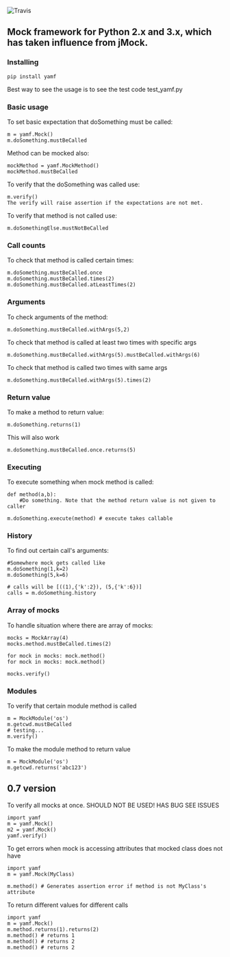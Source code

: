 ![Travis](https://travis-ci.org/mlackman/pyamof.svg?branch=master)

## Mock framework for Python 2.x and 3.x, which has taken influence from jMock.

### Installing
```
pip install yamf
```

Best way to see the usage is to see the test code test_yamf.py


### Basic usage
To set basic expectation that doSomething must be called:
```
m = yamf.Mock()
m.doSomething.mustBeCalled
```
Method can be mocked also:
```
mockMethod = yamf.MockMethod()
mockMethod.mustBeCalled
```

To verify that the doSomething was called use:
```
m.verify()
The verify will raise assertion if the expectations are not met.
```

To verify that method is not called use:

```
m.doSomethingElse.mustNotBeCalled
````

### Call counts
To check that method is called certain times:

```
m.doSomething.mustBeCalled.once
m.doSomething.mustBeCalled.times(2)
m.doSomething.mustBeCalled.atLeastTimes(2)
````

### Arguments
To check arguments of the method:
```
m.doSomething.mustBeCalled.withArgs(5,2)
````

To check that method is called at least two times with specific args
```
m.doSomething.mustBeCalled.withArgs(5).mustBeCalled.withArgs(6)
```
To check that method is called two times with same args
```
m.doSomething.mustBeCalled.withArgs(5).times(2)
```

### Return value
To make a method to return value:
```
m.doSomething.returns(1)
```

This will also work
```
m.doSomething.mustBeCalled.once.returns(5)
```
### Executing
To execute something when mock method is called:
```
def method(a,b):
    #Do something. Note that the method return value is not given to caller

m.doSomething.execute(method) # execute takes callable
````

### History
To find out certain call's arguments:

```
#Somewhere mock gets called like
m.doSomething(1,k=2)
m.doSomething(5,k=6)

# calls will be [((1),{'k':2}), (5,{'k':6})]
calls = m.doSomething.history
`````

### Array of mocks
To handle situation where there are array of mocks:

```
mocks = MockArray(4)
mocks.method.mustBeCalled.times(2)

for mock in mocks: mock.method()
for mock in mocks: mock.method()

mocks.verify()
````

### Modules
To verify that certain module method is called

```
m = MockModule('os')
m.getcwd.mustBeCalled
# testing...
m.verify()
````

To make the module method to return value
```
m = MockModule('os')
m.getcwd.returns('abc123')
````

## 0.7 version
To verify all mocks at once. SHOULD NOT BE USED! HAS BUG SEE ISSUES

```
import yamf
m = yamf.Mock()
m2 = yamf.Mock()
yamf.verify()
```

To get errors when mock is accessing attributes that mocked class does not have

```
import yamf
m = yamf.Mock(MyClass)

m.method() # Generates assertion error if method is not MyClass's attribute
````

To return different values for different calls

```
import yamf
m = yamf.Mock()
m.method.returns(1).returns(2)
m.method() # returns 1
m.method() # returns 2
m.method() # returns 2
```
